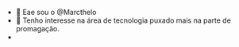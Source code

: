 - 👋 Eae sou o @Marcthelo
- 👀 Tenho interesse na área de tecnologia puxado mais na parte de promagação.
-       
<!---
Marcthelo/Marcthelo is a ✨ special ✨ repository because its `README.md` (this file) appears on your GitHub profile.
You can click the Preview link to take a look at your changes.
--->
